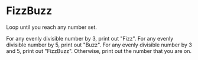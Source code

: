 # FizzBuzz

Loop until you reach any number set.

For any evenly divisible number by 3, print out "Fizz".
For any evenly divisible number by 5, print out "Buzz".
For any evenly divisible number by 3 and 5, print out "FizzBuzz".
Otherwise, print out the number that you are on.
